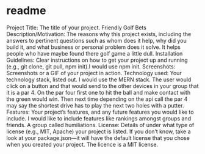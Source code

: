 # readme

Project Title: The title of your project. Friendly Golf Bets 
Description/Motivation: The reasons why this project exists, including the answers to pertinent questions such as whom does it help, why did you build it, and what business or personal problem does it solve. It helps people who have maybe found there golf game a little dull. 
Installation Guidelines: Clear instructions on how to get your project up and running (e.g., git clone, git pull, npm init).I would use npm init. 
Screenshots: Screenshots or a GIF of your project in action.
Technology used: Your technology stack, listed out. I would use the MERN stack. The user would click on a button and that would send to the other devices in your group that it is a par 4. On the par four first one to hit the ball and make contact with the green would win. Then next time depending on the api call the par 4 may say the shortest drive has to play the next two holes with a putter. 
Features: Your project’s features, and any future features you would like to include. I would like to include features like rankings amongst groups and friends. A group called humiliations. 
License: Details of under what type of license (e.g., MIT, Apache) your project is listed. If you don’t know, take a look at your package.json—it will have the default license that you chose when you created your project. The licence is a MIT license. 
